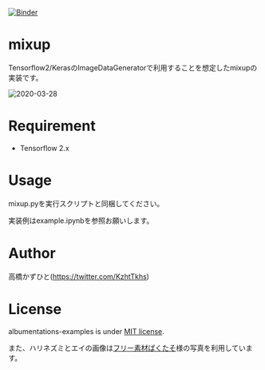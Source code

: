 [![Binder](https://mybinder.org/badge_logo.svg)](https://mybinder.org/v2/gh/Kazuhito00/mixup/master?filepath=example.ipynb)

# mixup
Tensorflow2/KerasのImageDataGeneratorで利用することを想定したmixupの実装です。

![2020-03-28](https://user-images.githubusercontent.com/37477845/77815138-58f86f00-70fb-11ea-8b16-4d82a6920bc9.png)

# Requirement
 
* Tensorflow 2.x

# Usage
mixup.pyを実行スクリプトと同梱してください。

実装例はexample.ipynbを参照お願いします。

# Author
高橋かずひと(https://twitter.com/KzhtTkhs)

# License

albumentations-examples is under [MIT license](LICENSE.md).

また、ハリネズミとエイの画像は[フリー素材ぱくたそ](https://www.pakutaso.com)様の写真を利用しています。

